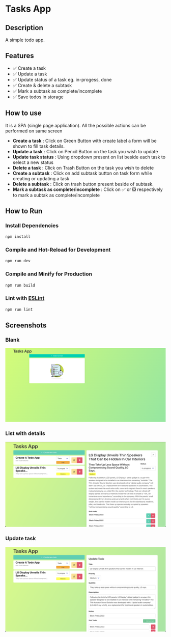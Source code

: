 # Tasks App

## Description
A simple todo app.

## Features
- ✅ Create a task
- ✅ Update a task
- ✅ Update status of a task eg. in-progess, done
- ✅ Create & delete a subtask
- ✅ Mark a subtask as complete/incomplete
- ✅ Save todos in storage

## How to use
It is a SPA (single page application). All the possible actions can be performed on same screen
- **Create a task** : Click on Green Button with create label a form will be shown to fill task details.
- **Update a task** : Click on Pencil Button on the task you wish to update
- **Update task status** : Using dropdown present on list beside each task to select a new status
- **Delete a task** : Click on Trash Button on the task you wish to delete
- **Create a subtask** : Click on add subtask button on task form while creating or updating a task
- **Delete a subtask** : Click on trash button present beside of subtask.
- **Mark a subtask as complete/incomplete** : Click on ✅ or ❎ respectively to mark a subtak as complete/incomplete 

## How to Run

### Install Dependencies

```sh
npm install
```

### Compile and Hot-Reload for Development

```sh
npm run dev
```

### Compile and Minify for Production

```sh
npm run build
```

### Lint with [ESLint](https://eslint.org/)

```sh
npm run lint
```

## Screenshots

### Blank
![Alt text](./screenshots/blank.png?raw=true "List")

### List with details
![Alt text](./screenshots/list.png?raw=true "List")

### Update task
![Alt text](./screenshots/update.png?raw=true "Update")